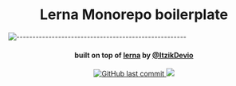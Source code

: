 <h1 align="center">
  <!-- <a href="https://tripletview.herokuapp.com/"><img src="https://github.com/ItzikGabay/ItzikGabay/blob/main/Triplet%20(1).png?raw=true" alt="logo" width="200"></a> -->
   Lerna Monorepo boilerplate
  <br>
</h1>

![-----------------------------------------------------](https://raw.githubusercontent.com/andreasbm/readme/master/assets/lines/rainbow.png)

<h4 align="center">built on top of <a href="https://tripletview.herokuapp.com/" target="_blank">lerna</a> by <a href="https://yelp-camp-live.herokuapp.com" target="_blank">@ItzikDevio</a></h4>

<p align="center">
  <a href="#">
<img alt="GitHub last commit" src="https://img.shields.io/github/last-commit/itzikgabay/find-your-place">
  </a>
  <a href="#">
    <img src="https://img.shields.io/github/package-json/v/itzikgabay/find-your-place">
  </a>
</p>

<!-- <img alt="Demo 1" src="https://github.com/ItzikGabay/ItzikGabay/blob/main/github-top-exp-1.gif?raw=true"> -->
